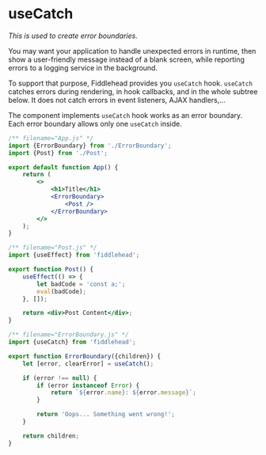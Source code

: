 # useCatch

_This is used to create error boundaries._

You may want your application to handle unexpected errors in runtime, then show a user-friendly message instead of a blank screen, while reporting errors to a logging service in the background.

To support that purpose, Fiddlehead provides you `useCatch` hook. `useCatch` catches errors during rendering, in hook callbacks, and in the whole subtree below. It does not catch errors in event listeners, AJAX handlers,...

The component implements `useCatch` hook works as an error boundary. Each error boundary allows only one `useCatch` inside.

<playground>

```jsx
/** filename="App.js" */
import {ErrorBoundary} from './ErrorBoundary';
import {Post} from './Post';

export default function App() {
    return (
        <>
            <h1>Title</h1>
            <ErrorBoundary>
                <Post />
            </ErrorBoundary>
        </>
    );
}
```

```jsx
/** filename="Post.js" */
import {useEffect} from 'fiddlehead';

export function Post() {
    useEffect(() => {
        let badCode = 'const a;';
        eval(badCode);
    }, []);

    return <div>Post Content</div>;
}
```

```jsx
/** filename="ErrorBoundary.js" */
import {useCatch} from 'fiddlehead';

export function ErrorBoundary({children}) {
    let [error, clearError] = useCatch();

    if (error !== null) {
        if (error instanceof Error) {
            return `${error.name}: ${error.message}`;
        }

        return 'Oops... Something went wrong!';
    }

    return children;
}
```

</playground>
